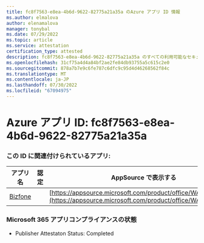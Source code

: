 ```yaml
---
title: fc8f7563-e8ea-4b6d-9622-82775a21a35a のAzure アプリ ID 情報
ms.author: elmalova
author: elenamalova
manager: tonybal
ms.date: 07/29/2022
ms.topic: article
ms.service: attestation
certification_type: attested
description: fc8f7563-e8ea-4b6d-9622-82775a21a35a のすべての利用可能なセキュリティとコンプライアンス情報。
ms.openlocfilehash: 31cf75a4d4a84bf2ae2fe84db93755a5c615c2e0
ms.sourcegitcommit: 878a7b7e9c6fe787c6dfc9c95d4d46268562f84c
ms.translationtype: MT
ms.contentlocale: ja-JP
ms.lasthandoff: 07/30/2022
ms.locfileid: "67094975"
---
```

# <a name="azure-app-id-fc8f7563-e8ea-4b6d-9622-82775a21a35a"></a>Azure アプリ ID: fc8f7563-e8ea-4b6d-9622-82775a21a35a


### <a name="apps-associated-with-this-id"></a>この ID に関連付けられているアプリ:
| **アプリ名** | **認定** | **AppSource で表示する** |
|--------------|---------------|-----------------------|
| [Bizfone](../forward/WA200000874.md) |  | [https://appsource.microsoft.com/product/office/WA200000874](https://appsource.microsoft.com/product/office/WA200000874) |

### <a name="microsoft-365-app-compliance-status"></a>Microsoft 365 アプリコンプライアンスの状態
- Publisher Attestaton Status: Completed
